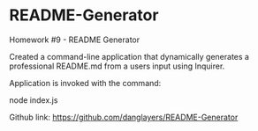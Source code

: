 # README-Generator
Homework #9 - README Generator

Created a command-line application that dynamically generates a professional README.md from a users input using Inquirer. 

Application is invoked with the command: 

node index.js

Github link: https://github.com/danglayers/README-Generator